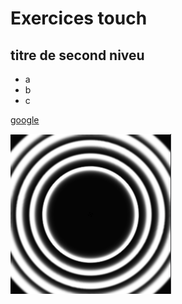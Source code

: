 # Exercices touch

## titre de second niveu

- a
- b
- c

[google](http://google.fr)

![circle](./TD_2D/circle.PNG)
